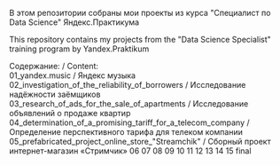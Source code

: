 В этом репозитории собраны мои проекты из курса "Специалист по Data Science" Яндекс.Практикума

This repository contains my projects from the "Data Science Specialist" training program by Yandex.Praktikum

Содержание: / Content:
<br>
01_yandex.music / Яндекс музыка
<br>
02_investigation_of_the_reliability_of_borrowers / Исследование надёжности заёмщиков
<br>
03_research_of_ads_for_the_sale_of_apartments / Исследование объявлений о продаже квартир
<br>
04_determination_of_a_promising_tariff_for_a_telecom_company / Определение перспективного тарифа для телеком компании
<br>
05_prefabricated_project_online_store_"Streamchik" / Сборный проект интернет-магазин «Стримчик»
06
07
08
09
10
11
12
13
14
15
final
